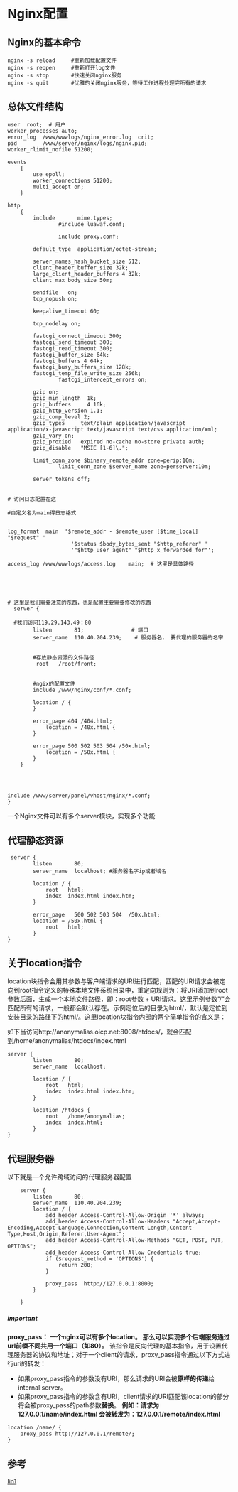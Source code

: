 # Nginx配置

## Nginx的基本命令
```
nginx -s reload     #重新加载配置文件
nginx -s reopen     #重新打开log文件
nginx -s stop       #快速关闭nginx服务
nginx -s quit       #优雅的关闭nginx服务，等待工作进程处理完所有的请求
```

## 总体文件结构

```
user  root;  # 用户
worker_processes auto;
error_log  /www/wwwlogs/nginx_error.log  crit;
pid        /www/server/nginx/logs/nginx.pid;
worker_rlimit_nofile 51200;

events
    {
        use epoll;
        worker_connections 51200;
        multi_accept on;
    }

http
    {
        include       mime.types;
                #include luawaf.conf;

                include proxy.conf;

        default_type  application/octet-stream;

        server_names_hash_bucket_size 512;
        client_header_buffer_size 32k;
        large_client_header_buffers 4 32k;
        client_max_body_size 50m;

        sendfile   on;
        tcp_nopush on;

        keepalive_timeout 60;

        tcp_nodelay on;

        fastcgi_connect_timeout 300;
        fastcgi_send_timeout 300;
        fastcgi_read_timeout 300;
        fastcgi_buffer_size 64k;
        fastcgi_buffers 4 64k;
        fastcgi_busy_buffers_size 128k;
        fastcgi_temp_file_write_size 256k;
                fastcgi_intercept_errors on;

        gzip on;
        gzip_min_length  1k;
        gzip_buffers     4 16k;
        gzip_http_version 1.1;
        gzip_comp_level 2;
        gzip_types     text/plain application/javascript application/x-javascript text/javascript text/css application/xml;
        gzip_vary on;
        gzip_proxied   expired no-cache no-store private auth;
        gzip_disable   "MSIE [1-6]\.";

        limit_conn_zone $binary_remote_addr zone=perip:10m;
                limit_conn_zone $server_name zone=perserver:10m;

        server_tokens off;


# 访问日志配置在这

#自定义名为main得日志格式


log_format  main  '$remote_addr - $remote_user [$time_local] "$request" '
                    '$status $body_bytes_sent "$http_referer" '
                    '"$http_user_agent" "$http_x_forwarded_for"';

access_log /www/wwwlogs/access.log    main;  # 这里是具体路径





# 这里是我们需要注意的东西，也是配置主要需要修改的东西
  server {

  #我们访问119.29.143.49：80
        listen       81;               # 端口
        server_name  110.40.204.239;    # 服务器名， 要代理的服务器的名字


        #存放静态资源的文件路径
         root   /root/front;


        #ngix的配置文件
        include /www/nginx/conf/*.conf;

        location / {
        }

        error_page 404 /404.html;
            location = /40x.html {
        }

        error_page 500 502 503 504 /50x.html;
            location = /50x.html {
        }
    }
    



include /www/server/panel/vhost/nginx/*.conf;
}
```

一个Nginx文件可以有多个server模块，实现多个功能
## 代理静态资源


```
 server {
        listen       80;
        server_name  localhost; #服务器名字ip或者域名

        location / {
            root   html;
            index  index.html index.htm;
        }

        error_page   500 502 503 504  /50x.html;
        location = /50x.html {
            root   html;
        } 
}  
```


## 关于location指令
location块指令会用其参数与客户端请求的URI进行匹配，匹配的URI请求会被定向到root指令定义的特殊本地文件系统目录中，重定向规则为：将URI添加到root参数后面，生成一个本地文件路径，即：root参数 + URI请求。这里示例参数”/”会匹配所有的请求，一般都会默认存在。示例定位后的目录为html/，默认是定位到安装目录的路径下的html/。这里location块指令内部的两个简单指令的含义是：



如下当访问http://anonymalias.oicp.net:8008/htdocs/，就会匹配到/home/anonymalias/htdocs/index.html



```
server {
        listen       80;
        server_name  localhost;

        location / {
            root   html;
            index  index.html index.htm;
        }

        location /htdocs {
            root   /home/anonymalias;
            index  index.html;
        }
}  

```

## 代理服务器
以下就是一个允许跨域访问的代理服务器配置
```
    server {
        listen       80;
        server_name  110.40.204.239;
        location / {
            add_header Access-Control-Allow-Origin '*' always;
            add_header Access-Control-Allow-Headers "Accept,Accept-Encoding,Accept-Language,Connection,Content-Length,Content-Type,Host,Origin,Referer,User-Agent";
            add_header Access-Control-Allow-Methods "GET, POST, PUT, OPTIONS";
            add_header Access-Control-Allow-Credentials true;
            if ($request_method = 'OPTIONS') {
                return 200;
            }
            
            proxy_pass  http://127.0.0.1:8000;
        }

    }

```
##### important
**proxy_pass：**
**一个nginx可以有多个location。
那么可以实现多个后端服务通过url前缀不同共用一个端口（如80）。**
该指令是反向代理的基本指令，用于设置代理服务器的协议和地址；对于一个client的请求，proxy_pass指令通过以下方式进行uri的转发：
- 如果proxy_pass指令的参数没有URI，那么请求的URI会被**原样的传递**给internal server。
- 如果proxy_pass指令的参数含有URI，client请求的URI匹配该location的部分将会被proxy_pass的path参数**替换**。
**例如：请求为127.0.0.1/name/index.html 会被转发为：127.0.0.1/remote/index.html**
```
location /name/ {
    proxy_pass http://127.0.0.1/remote/;
}
```


## 参考

[lin1](https://blog.csdn.net/anonymalias/article/details/50950910)